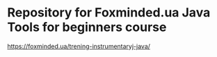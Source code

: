# Repository for Foxminded.ua Java Tools for beginners course

https://foxminded.ua/trening-instrumentaryj-java/
